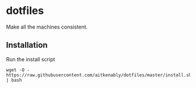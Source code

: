 # dotfiles
Make all the machines consistent. 

## Installation

Run the install script 

```
wget -O - https://raw.githubusercontent.com/aitkenably/dotfiles/master/install.sh | bash
```
